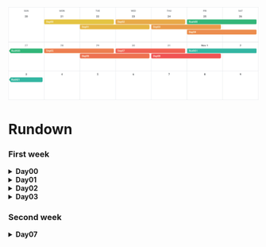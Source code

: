 
![calendar](./Calendar.png)

# Rundown
### First week
<details><summary><b>Day00</b></summary>

| exercise | concept |
| -------: | :------ |
| ex00 | write a super-simple program in C++
| ex01 |
| ex02 |
</details>
<details><summary><b>Day01</b></summary>

| exercise | concept |
| -------: | :------ |
| ex00 | heap and stack
| ex01 | heap and stack
| ex02 |
| ex03 |
| ex04 |
| ex05 |
| ex06 |
| ex07 |
| ex08 |
| ex09 |
| ex10 |
</details>
<details><summary><b>Day02</b></summary>

| exercise | concept |
| -------: | :------ |
| ex00 |
| ex01 |
| ex02 |
| ex03 |
| ex04 |
</details>
<details><summary><b>Day03</b></summary>

| exercise | concept |
| -------: | :------ |
| ex00 |
| ex01 |
| ex02 |
| ex03 |
| ex04 |
</details>

### Second week
<details><summary><b>Day07</b></summary>

| exercise | concept |
| -------: | :------ |
| ex00 | Use function template
| ex01 | Write function template
| ex02 |
</details>
